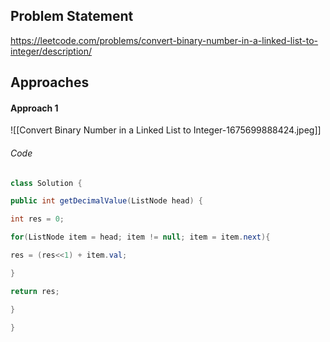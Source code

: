 ## Problem Statement
https://leetcode.com/problems/convert-binary-number-in-a-linked-list-to-integer/description/

## Approaches
#### Approach 1
![[Convert Binary Number in a Linked List to Integer-1675699888424.jpeg]]

###### Code
```java
class Solution {

public int getDecimalValue(ListNode head) {

int res = 0;

for(ListNode item = head; item != null; item = item.next){

res = (res<<1) + item.val;

}

return res;

}

}
```